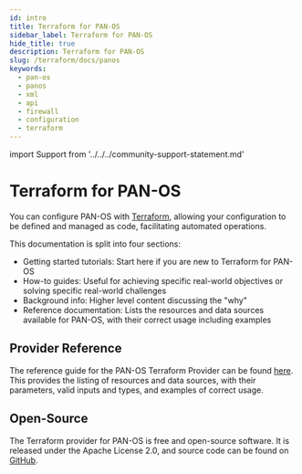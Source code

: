 ```yaml
---
id: intro
title: Terraform for PAN-OS
sidebar_label: Terraform for PAN-OS
hide_title: true
description: Terraform for PAN-OS
slug: /terraform/docs/panos
keywords:
  - pan-os
  - panos
  - xml
  - api
  - firewall
  - configuration
  - terraform
---
```


import Support from '../../../community-support-statement.md'

# Terraform for PAN-OS

You can configure PAN-OS with [Terraform](https://www.terraform.io), allowing your configuration to be defined and managed as code, facilitating automated operations.

This documentation is split into four sections:

- Getting started tutorials: Start here if you are new to Terraform for PAN-OS
- How-to guides: Useful for achieving specific real-world objectives or solving specific real-world challenges
- Background info: Higher level content discussing the "why"
- Reference documentation: Lists the resources and data sources available for PAN-OS, with their correct usage including examples

## Provider Reference

The reference guide for the PAN-OS Terraform Provider can be found [here](https://registry.terraform.io/providers/PaloAltoNetworks/panos/latest/docs). This provides the listing of resources and data sources, with their parameters, valid inputs and types, and examples of correct usage.

## Open-Source

The Terraform provider for PAN-OS is free and open-source software. It is released under the Apache License 2.0, and source code can be found on [GitHub](https://github.com/PaloAltoNetworks/terraform-provider-panos).

<Support components={props.components} />